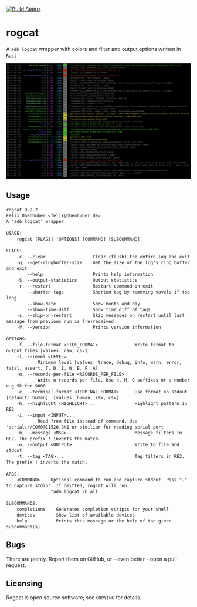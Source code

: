 [![Build Status](https://travis-ci.org/flxo/rogcat.png)](https://travis-ci.org/flxo/rogcat)
# rogcat


A ``adb logcat`` wrapper with colors and filter and output options written in `Rust`

![Screenshot](/screenshot.png)

## Usage

```
rogcat 0.2.2
Felix Obenhuber <felix@obenhuber.de>
A 'adb logcat' wrapper

USAGE:
    rogcat [FLAGS] [OPTIONS] [COMMAND] [SUBCOMMAND]

FLAGS:
    -c, --clear                  Clear (flush) the entire log and exit
    -g, --get-ringbuffer-size    Get the size of the log's ring buffer and exit
        --help                   Prints help information
    -S, --output-statistics      Output statistics
    -r, --restart                Restart command on exit
        --shorten-tags           Shorten tag by removing vovels if too long
        --show-date              Show month and day
        --show-time-diff         Show time diff of tags
    -s, --skip-on-restart        Skip messages on restart until last message from previous run is (re)received
    -V, --version                Prints version information

OPTIONS:
    -f, --file-format <FILE_FORMAT>              Write format to output files [values: raw, csv]
    -l, --level <LEVEL>
            Minimum level [values: trace, debug, info, warn, error, fatal, assert, T, D, I, W, E, F, A]
    -n, --records-per-file <RECORDS_PER_FILE>
            Write n records per file. Use k, M, G suffixes or a number e.g 9k for 9000
    -e, --terminal-format <TERMINAL_FORMAT>      Use format on stdout [default: human]  [values: human, raw, csv]
    -h, --highlight <HIGHLIGHT>...               Highlight pattern in RE2
    -i, --input <INPUT>...
            Read from file instead of command. Use 'serial://COM0@11520,8N1 or similiar for reading serial port
    -m, --message <MSG>...                       Message filters in RE2. The prefix ! inverts the match.
    -o, --output <OUTPUT>                        Write to file and stdout
    -t, --tag <TAG>...                           Tag filters in RE2. The prefix ! inverts the match.

ARGS:
    <COMMAND>    Optional command to run and capture stdout. Pass "-" to capture stdin'. If omitted, rogcat will run
                 "adb logcat -b all

SUBCOMMANDS:
    completions    Generates completion scripts for your shell
    devices        Show list of available devices
    help           Prints this message or the help of the given subcommand(s)
```
## Bugs

There are plenty. Report them on GitHub, or - even better - open a pull request.

## Licensing

Rogcat is open source software; see ``COPYING`` for details.
